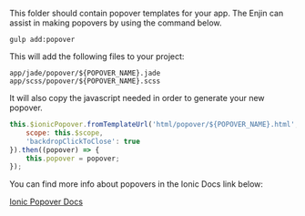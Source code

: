 This folder should contain popover templates for your app.  The Enjin can assist in making popovers by using the command below.

```gulp add:popover```

This will add the following files to your project:
```
app/jade/popover/${POPOVER_NAME}.jade
app/scss/popover/${POPOVER_NAME}.scss
``` 

It will also copy the javascript needed in order to generate your new popover.
```js
this.$ionicPopover.fromTemplateUrl('html/popover/${POPOVER_NAME}.html', {
    scope: this.$scope,
    'backdropClickToClose': true
}).then((popover) => {
    this.popover = popover;
});
```

You can find more info about popovers in the Ionic Docs link below:

<a href="http://ionicframework.com/docs/api/service/$ionicPopover/" target="_blank">Ionic Popover Docs</a>